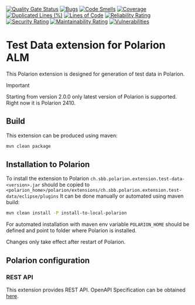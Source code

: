 [![Quality Gate Status](https://sonarcloud.io/api/project_badges/measure?project=SchweizerischeBundesbahnen_open-source-polarion-java-repo-template&metric=alert_status)](https://sonarcloud.io/summary/new_code?id=SchweizerischeBundesbahnen_open-source-polarion-java-repo-template)
[![Bugs](https://sonarcloud.io/api/project_badges/measure?project=SchweizerischeBundesbahnen_open-source-polarion-java-repo-template&metric=bugs)](https://sonarcloud.io/summary/new_code?id=SchweizerischeBundesbahnen_open-source-polarion-java-repo-template)
[![Code Smells](https://sonarcloud.io/api/project_badges/measure?project=SchweizerischeBundesbahnen_open-source-polarion-java-repo-template&metric=code_smells)](https://sonarcloud.io/summary/new_code?id=SchweizerischeBundesbahnen_open-source-polarion-java-repo-template)
[![Coverage](https://sonarcloud.io/api/project_badges/measure?project=SchweizerischeBundesbahnen_open-source-polarion-java-repo-template&metric=coverage)](https://sonarcloud.io/summary/new_code?id=SchweizerischeBundesbahnen_open-source-polarion-java-repo-template)
[![Duplicated Lines (%)](https://sonarcloud.io/api/project_badges/measure?project=SchweizerischeBundesbahnen_open-source-polarion-java-repo-template&metric=duplicated_lines_density)](https://sonarcloud.io/summary/new_code?id=SchweizerischeBundesbahnen_open-source-polarion-java-repo-template)
[![Lines of Code](https://sonarcloud.io/api/project_badges/measure?project=SchweizerischeBundesbahnen_open-source-polarion-java-repo-template&metric=ncloc)](https://sonarcloud.io/summary/new_code?id=SchweizerischeBundesbahnen_open-source-polarion-java-repo-template)
[![Reliability Rating](https://sonarcloud.io/api/project_badges/measure?project=SchweizerischeBundesbahnen_open-source-polarion-java-repo-template&metric=reliability_rating)](https://sonarcloud.io/summary/new_code?id=SchweizerischeBundesbahnen_open-source-polarion-java-repo-template)
[![Security Rating](https://sonarcloud.io/api/project_badges/measure?project=SchweizerischeBundesbahnen_open-source-polarion-java-repo-template&metric=security_rating)](https://sonarcloud.io/summary/new_code?id=SchweizerischeBundesbahnen_open-source-polarion-java-repo-template)
[![Maintainability Rating](https://sonarcloud.io/api/project_badges/measure?project=SchweizerischeBundesbahnen_open-source-polarion-java-repo-template&metric=sqale_rating)](https://sonarcloud.io/summary/new_code?id=SchweizerischeBundesbahnen_open-source-polarion-java-repo-template)
[![Vulnerabilities](https://sonarcloud.io/api/project_badges/measure?project=SchweizerischeBundesbahnen_open-source-polarion-java-repo-template&metric=vulnerabilities)](https://sonarcloud.io/summary/new_code?id=SchweizerischeBundesbahnen_open-source-polarion-java-repo-template)

# Test Data extension for Polarion ALM

This Polarion extension is designed for generation of test data in Polarion.

> [!IMPORTANT]
> Starting from version 2.0.0 only latest version of Polarion is supported.
> Right now it is Polarion 2410.

## Build

This extension can be produced using maven:
```bash
mvn clean package
```

## Installation to Polarion

To install the extension to Polarion `ch.sbb.polarion.extension.test-data-<version>.jar`
should be copied to `<polarion_home>/polarion/extensions/ch.sbb.polarion.extension.test-data/eclipse/plugins`
It can be done manually or automated using maven build:
```bash
mvn clean install -P install-to-local-polarion
```
For automated installation with maven env variable `POLARION_HOME` should be defined and point to folder where Polarion is installed.

Changes only take effect after restart of Polarion.

## Polarion configuration

### REST API

This extension provides REST API. OpenAPI Specification can be obtained [here](docs/openapi.json).
